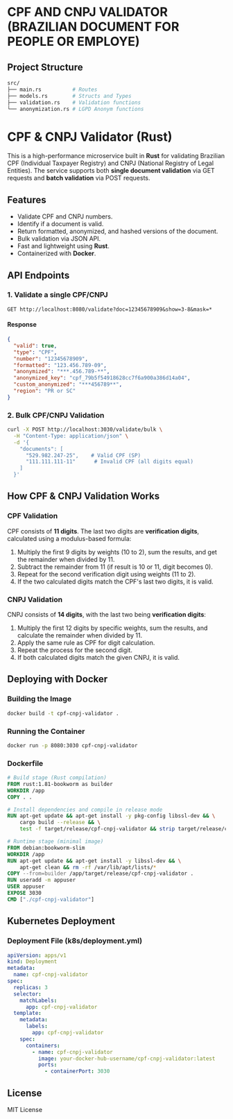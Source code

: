 # CPF AND CNPJ VALIDATOR (BRAZILIAN DOCUMENT FOR PEOPLE OR EMPLOYE)

## Project Structure

```bash
src/
├── main.rs          # Routes
├── models.rs        # Structs and Types
├── validation.rs    # Validation functions
└── anonymization.rs # LGPD Anonym functions
``` 

# CPF & CNPJ Validator (Rust)

This is a high-performance microservice built in **Rust** for validating Brazilian CPF (Individual Taxpayer Registry) and CNPJ (National Registry of Legal Entities). The service supports both **single document validation** via GET requests and **batch validation** via POST requests.

## Features
- Validate CPF and CNPJ numbers.
- Identify if a document is valid.
- Return formatted, anonymized, and hashed versions of the document.
- Bulk validation via JSON API.
- Fast and lightweight using **Rust**.
- Containerized with **Docker**.

## API Endpoints

### **1. Validate a single CPF/CNPJ**
```http
GET http://localhost:8080/validate?doc=12345678909&show=3-8&mask=*
```
#### **Response**
```json
{
  "valid": true,
  "type": "CPF",
  "number": "12345678909",
  "formatted": "123.456.789-09",
  "anonymized": "***.456.789-**",
  "anonymized_key": "cpf_79b5f54918628cc7f6a900a386d14a04",
  "custom_anonymized": "***456789**",
  "region": "PR or SC"
}
```

### **2. Bulk CPF/CNPJ Validation**
```sh
curl -X POST http://localhost:3030/validate/bulk \
  -H "Content-Type: application/json" \
  -d '{
    "documents": [
      "529.982.247-25",    # Valid CPF (SP)
      "111.111.111-11"      # Invalid CPF (all digits equal)
    ]
  }'
```

## How CPF & CNPJ Validation Works
### **CPF Validation**
CPF consists of **11 digits**. The last two digits are **verification digits**, calculated using a modulus-based formula:
1. Multiply the first 9 digits by weights (10 to 2), sum the results, and get the remainder when divided by 11.
2. Subtract the remainder from 11 (if result is 10 or 11, digit becomes 0).
3. Repeat for the second verification digit using weights (11 to 2).
4. If the two calculated digits match the CPF's last two digits, it is valid.

### **CNPJ Validation**
CNPJ consists of **14 digits**, with the last two being **verification digits**:
1. Multiply the first 12 digits by specific weights, sum the results, and calculate the remainder when divided by 11.
2. Apply the same rule as CPF for digit calculation.
3. Repeat the process for the second digit.
4. If both calculated digits match the given CNPJ, it is valid.

## Deploying with Docker

### **Building the Image**
```sh
docker build -t cpf-cnpj-validator .
```

### **Running the Container**
```sh
docker run -p 8080:3030 cpf-cnpj-validator
```

### **Dockerfile**
```dockerfile
# Build stage (Rust compilation)
FROM rust:1.81-bookworm as builder
WORKDIR /app
COPY . .

# Install dependencies and compile in release mode
RUN apt-get update && apt-get install -y pkg-config libssl-dev && \
    cargo build --release && \
    test -f target/release/cpf-cnpj-validator && strip target/release/cpf-cnpj-validator

# Runtime stage (minimal image)
FROM debian:bookworm-slim
WORKDIR /app
RUN apt-get update && apt-get install -y libssl-dev && \
    apt-get clean && rm -rf /var/lib/apt/lists/*
COPY --from=builder /app/target/release/cpf-cnpj-validator .
RUN useradd -m appuser
USER appuser
EXPOSE 3030
CMD ["./cpf-cnpj-validator"]
```

## Kubernetes Deployment

### **Deployment File (k8s/deployment.yml)**
```yaml
apiVersion: apps/v1
kind: Deployment
metadata:
  name: cpf-cnpj-validator
spec:
  replicas: 3
  selector:
    matchLabels:
      app: cpf-cnpj-validator
  template:
    metadata:
      labels:
        app: cpf-cnpj-validator
    spec:
      containers:
        - name: cpf-cnpj-validator
          image: your-docker-hub-username/cpf-cnpj-validator:latest
          ports:
            - containerPort: 3030
```

## License
MIT License

